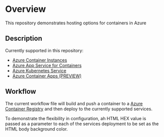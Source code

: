 # Overview

This repository demonstrates hosting options for containers in Azure

## Description

Currently supported in this repository:

- [Azure Container Instances](https://docs.microsoft.com/en-us/azure/container-instances/)
- [Azure App Service for Containers](https://docs.microsoft.com/en-us/azure/app-service/quickstart-custom-container?tabs=dotnet&pivots=container-linux)
- [Azure Kubernetes Service](https://docs.microsoft.com/en-us/azure/aks/)
- [Azure Container Apps (PREVIEW)](https://docs.microsoft.com/en-us/azure/container-apps/)

## Workflow

The current workflow file will build and push a container to a [Azure Container Registry](https://docs.microsoft.com/en-us/azure/container-registry/) and then deploy to the currently supported services.

To demonstrate the flexibility in configuration, ah HTML HEX value is passed as a parameter to each of the services deployment to be set as the HTML body background color.
